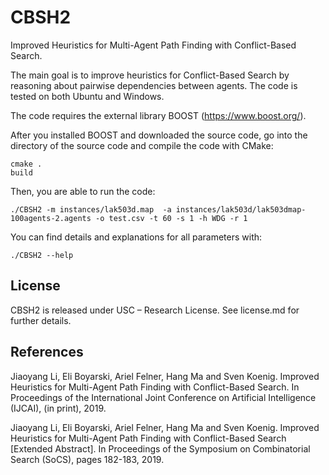 # CBSH2
 Improved Heuristics for Multi-Agent Path Finding with Conflict-Based Search.
 
 The main goal is to improve heuristics for Conflict-Based Search by reasoning about pairwise dependencies between agents. The code is tested on both Ubuntu and Windows.
 
 The code requires the external library BOOST (https://www.boost.org/).
 
 After you installed BOOST and downloaded the source code, go into the directory of the source code and compile the code with CMake: 
```
cmake .
build
```

Then, you are able to run the code:
```
./CBSH2 -m instances/lak503d.map  -a instances/lak503d/lak503dmap-100agents-2.agents -o test.csv -t 60 -s 1 -h WDG -r 1
```

You can find details and explanations for all parameters with:
```
./CBSH2 --help
```

## License
 CBSH2 is released under USC – Research License. See license.md for further details.
 
## References
 Jiaoyang Li, Eli Boyarski, Ariel Felner, Hang Ma and Sven Koenig. Improved Heuristics for Multi-Agent Path Finding with Conflict-Based Search. In Proceedings of the International Joint Conference on Artificial Intelligence (IJCAI), (in print), 2019.
 
 Jiaoyang Li, Eli Boyarski, Ariel Felner, Hang Ma and Sven Koenig. Improved Heuristics for Multi-Agent Path Finding with Conflict-Based Search \[Extended Abstract\]. In Proceedings of the Symposium on Combinatorial Search (SoCS), pages 182-183, 2019.
